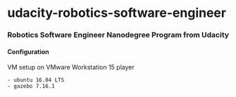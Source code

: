 # udacity-robotics-software-engineer
### Robotics Software Engineer Nanodegree Program from Udacity


#### Configuration

VM setup on VMware Workstation 15 player

	- ubuntu 16.04 LTS
	- gazebo 7.16.1
